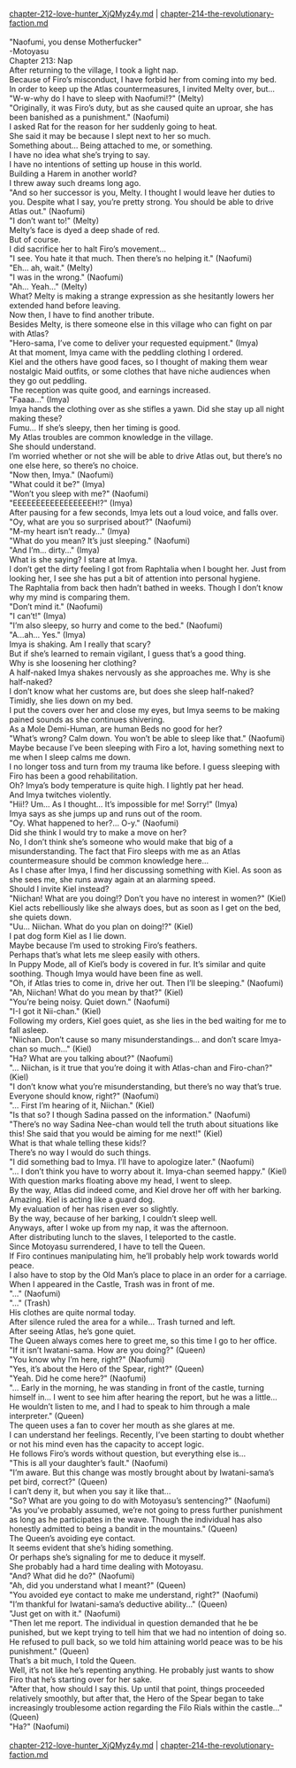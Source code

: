 [chapter-212-love-hunter_XjQMyz4y.md](./chapter-212-love-hunter_XjQMyz4y.md) | [chapter-214-the-revolutionary-faction.md](./chapter-214-the-revolutionary-faction.md) <br/>
<br/>
"Naofumi, you dense Motherfucker"<br/>
-Motoyasu<br/>
Chapter 213: Nap<br/>
After returning to the village, I took a light nap.<br/>
Because of Firo’s misconduct, I have forbid her from coming into my bed.<br/>
In order to keep up the Atlas countermeasures, I invited Melty over, but…<br/>
"W-w-why do I have to sleep with Naofumi!?" (Melty)<br/>
"Originally, it was Firo’s duty, but as she caused quite an uproar, she has been banished as a punishment." (Naofumi)<br/>
I asked Rat for the reason for her suddenly going to heat.<br/>
She said it may be because I slept next to her so much.<br/>
Something about… Being attached to me, or something.<br/>
I have no idea what she’s trying to say.<br/>
I have no intentions of setting up house in this world.<br/>
Building a Harem in another world?<br/>
I threw away such dreams long ago.<br/>
"And so her successor is you, Melty. I thought I would leave her duties to you. Despite what I say, you’re pretty strong. You should be able to drive Atlas out." (Naofumi)<br/>
"I don’t want to!" (Melty)<br/>
Melty’s face is dyed a deep shade of red.<br/>
But of course.<br/>
I did sacrifice her to halt Firo’s movement…<br/>
"I see. You hate it that much. Then there’s no helping it." (Naofumi)<br/>
"Eh… ah, wait." (Melty)<br/>
"I was in the wrong." (Naofumi)<br/>
"Ah… Yeah…" (Melty)<br/>
What? Melty is making a strange expression as she hesitantly lowers her extended hand before leaving.<br/>
Now then, I have to find another tribute.<br/>
Besides Melty, is there someone else in this village who can fight on par with Atlas?<br/>
"Hero-sama, I’ve come to deliver your requested equipment." (Imya)<br/>
At that moment, Imya came with the peddling clothing I ordered.<br/>
Kiel and the others have good faces, so I thought of making them wear nostalgic Maid outfits, or some clothes that have niche audiences when they go out peddling.<br/>
The reception was quite good, and earnings increased.<br/>
"Faaaa…" (Imya)<br/>
Imya hands the clothing over as she stifles a yawn. Did she stay up all night making these?<br/>
Fumu… If she’s sleepy, then her timing is good.<br/>
My Atlas troubles are common knowledge in the village.<br/>
She should understand.<br/>
I’m worried whether or not she will be able to drive Atlas out, but there’s no one else here, so there’s no choice.<br/>
"Now then, Imya." (Naofumi)<br/>
"What could it be?" (Imya)<br/>
"Won’t you sleep with me?" (Naofumi)<br/>
"EEEEEEEEEEEEEEEEEH!?" (Imya)<br/>
After pausing for a few seconds, Imya lets out a loud voice, and falls over.<br/>
"Oy, what are you so surprised about?" (Naofumi)<br/>
"M-my heart isn’t ready…" (Imya)<br/>
"What do you mean? It’s just sleeping." (Naofumi)<br/>
"And I’m… dirty…" (Imya)<br/>
What is she saying? I stare at Imya.<br/>
I don’t get the dirty feeling I got from Raphtalia when I bought her. Just from looking her, I see she has put a bit of attention into personal hygiene.<br/>
The Raphtalia from back then hadn’t bathed in weeks. Though I don’t know why my mind is comparing them.<br/>
"Don’t mind it." (Naofumi)<br/>
"I can’t!" (Imya)<br/>
"I’m also sleepy, so hurry and come to the bed." (Naofumi)<br/>
"A…ah… Yes." (Imya)<br/>
Imya is shaking. Am I really that scary?<br/>
But if she’s learned to remain vigilant, I guess that’s a good thing.<br/>
Why is she loosening her clothing?<br/>
A half-naked Imya shakes nervously as she approaches me. Why is she half-naked?<br/>
I don’t know what her customs are, but does she sleep half-naked?<br/>
Timidly, she lies down on my bed.<br/>
I put the covers over her and close my eyes, but Imya seems to be making pained sounds as she continues shivering.<br/>
As a Mole Demi-Human, are human Beds no good for her?<br/>
"What’s wrong? Calm down. You won’t be able to sleep like that." (Naofumi)<br/>
Maybe because I’ve been sleeping with Firo a lot, having something next to me when I sleep calms me down.<br/>
I no longer toss and turn from my trauma like before. I guess sleeping with Firo has been a good rehabilitation.<br/>
Oh? Imya’s body temperature is quite high. I lightly pat her head.<br/>
And Imya twitches violently.<br/>
"Hii!? Um… As I thought… It’s impossible for me! Sorry!" (Imya)<br/>
Imya says as she jumps up and runs out of the room.<br/>
"Oy. What happened to her?… O-y." (Naofumi)<br/>
Did she think I would try to make a move on her?<br/>
No, I don’t think she’s someone who would make that big of a misunderstanding. The fact that Firo sleeps with me as an Atlas countermeasure should be common knowledge here…<br/>
As I chase after Imya, I find her discussing something with Kiel. As soon as she sees me, she runs away again at an alarming speed.<br/>
Should I invite Kiel instead?<br/>
"Niichan! What are you doing!? Don’t you have no interest in women?" (Kiel)<br/>
Kiel acts rebelliously like she always does, but as soon as I get on the bed, she quiets down.<br/>
"Uu… Niichan. What do you plan on doing!?" (Kiel)<br/>
I pat dog form Kiel as I lie down.<br/>
Maybe because I’m used to stroking Firo’s feathers.<br/>
Perhaps that’s what lets me sleep easily with others.<br/>
In Puppy Mode, all of Kiel’s body is covered in fur. It’s similar and quite soothing. Though Imya would have been fine as well.<br/>
"Oh, if Atlas tries to come in, drive her out. Then I’ll be sleeping." (Naofumi)<br/>
"Ah, Niichan! What do you mean by that?" (Kiel)<br/>
"You’re being noisy. Quiet down." (Naofumi)<br/>
"I-I got it Nii-chan." (Kiel)<br/>
Following my orders, Kiel goes quiet, as she lies in the bed waiting for me to fall asleep.<br/>
"Niichan. Don’t cause so many misunderstandings… and don’t scare Imya-chan so much…" (Kiel)<br/>
"Ha? What are you talking about?" (Naofumi)<br/>
"… Niichan, is it true that you’re doing it with Atlas-chan and Firo-chan?" (Kiel)<br/>
"I don’t know what you’re misunderstanding, but there’s no way that’s true. Everyone should know, right?" (Naofumi)<br/>
"… First I’m hearing of it, Niichan." (Kiel)<br/>
"Is that so? I though Sadina passed on the information." (Naofumi)<br/>
"There’s no way Sadina Nee-chan would tell the truth about situations like this! She said that you would be aiming for me next!" (Kiel)<br/>
What is that whale telling these kids!?<br/>
There’s no way I would do such things.<br/>
"I did something bad to Imya. I’ll have to apologize later." (Naofumi)<br/>
"… I don’t think you have to worry about it. Imya-chan seemed happy." (Kiel)<br/>
With question marks floating above my head, I went to sleep.<br/>
By the way, Atlas did indeed come, and Kiel drove her off with her barking.<br/>
Amazing. Kiel is acting like a guard dog.<br/>
My evaluation of her has risen ever so slightly.<br/>
By the way, because of her barking, I couldn’t sleep well.<br/>
Anyways, after I woke up from my nap, it was the afternoon.<br/>
After distributing lunch to the slaves, I teleported to the castle.<br/>
Since Motoyasu surrendered, I have to tell the Queen.<br/>
If Firo continues manipulating him, he’ll probably help work towards world peace.<br/>
I also have to stop by the Old Man’s place to place in an order for a carriage.<br/>
When I appeared in the Castle, Trash was in front of me.<br/>
"…" (Naofumi)<br/>
"…" (Trash)<br/>
His clothes are quite normal today.<br/>
After silence ruled the area for a while… Trash turned and left.<br/>
After seeing Atlas, he’s gone quiet.<br/>
The Queen always comes here to greet me, so this time I go to her office.<br/>
"If it isn’t Iwatani-sama. How are you doing?" (Queen)<br/>
"You know why I’m here, right?" (Naofumi)<br/>
"Yes, it’s about the Hero of the Spear, right?" (Queen)<br/>
"Yeah. Did he come here?" (Naofumi)<br/>
"… Early in the morning, he was standing in front of the castle, turning himself in… I went to see him after hearing the report, but he was a little… He wouldn’t listen to me, and I had to speak to him through a male interpreter." (Queen)<br/>
The queen uses a fan to cover her mouth as she glares at me.<br/>
I can understand her feelings. Recently, I’ve been starting to doubt whether or not his mind even has the capacity to accept logic.<br/>
He follows Firo’s words without question, but everything else is…<br/>
"This is all your daughter’s fault." (Naofumi)<br/>
"I’m aware. But this change was mostly brought about by Iwatani-sama’s pet bird, correct?" (Queen)<br/>
I can’t deny it, but when you say it like that…<br/>
"So? What are you going to do with Motoyasu’s sentencing?" (Naofumi)<br/>
"As you’ve probably assumed, we’re not going to press further punishment as long as he participates in the wave. Though the individual has also honestly admitted to being a bandit in the mountains." (Queen)<br/>
The Queen’s avoiding eye contact.<br/>
It seems evident that she’s hiding something.<br/>
Or perhaps she’s signaling for me to deduce it myself.<br/>
She probably had a hard time dealing with Motoyasu.<br/>
"And? What did he do?" (Naofumi)<br/>
"Ah, did you understand what I meant?" (Queen)<br/>
"You avoided eye contact to make me understand, right?" (Naofumi)<br/>
"I’m thankful for Iwatani-sama’s deductive ability…" (Queen)<br/>
"Just get on with it." (Naofumi)<br/>
"Then let me report. The individual in question demanded that he be punished, but we kept trying to tell him that we had no intention of doing so. He refused to pull back, so we told him attaining world peace was to be his punishment." (Queen)<br/>
That’s a bit much, I told the Queen.<br/>
Well, it’s not like he’s repenting anything. He probably just wants to show Firo that he’s starting over for her sake.<br/>
"After that, how should I say this. Up until that point, things proceeded relatively smoothly, but after that, the Hero of the Spear began to take increasingly troublesome action regarding the Filo Rials within the castle…" (Queen)<br/>
"Ha?" (Naofumi)<br/>
<br/>
[chapter-212-love-hunter_XjQMyz4y.md](./chapter-212-love-hunter_XjQMyz4y.md) | [chapter-214-the-revolutionary-faction.md](./chapter-214-the-revolutionary-faction.md) <br/>
